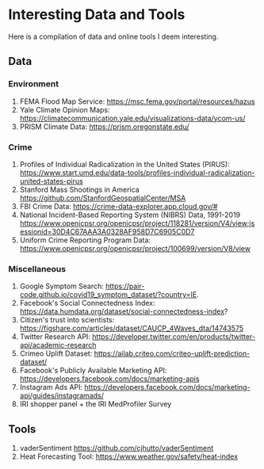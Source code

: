 # Interesting Data and Tools

Here is a compilation of data and online tools I deem interesting. 

## Data 

### Environment
1. FEMA Flood Map Service: https://msc.fema.gov/portal/resources/hazus
2. Yale Climate Opinion Maps: https://climatecommunication.yale.edu/visualizations-data/ycom-us/
3. PRISM Climate Data: https://prism.oregonstate.edu/

### Crime 
1. Profiles of Individual Radicalization in the United States (PIRUS): https://www.start.umd.edu/data-tools/profiles-individual-radicalization-united-states-pirus 
2. Stanford Mass Shootings in America https://github.com/StanfordGeospatialCenter/MSA 
3. FBI Crime Data: https://crime-data-explorer.app.cloud.gov/# 
4. National Incident-Based Reporting System (NIBRS) Data, 1991-2019 https://www.openicpsr.org/openicpsr/project/118281/version/V4/view;jsessionid=30D4C67AAA3A0328AF958D7C6905C0D7
5. Uniform Crime Reporting Program Data: https://www.openicpsr.org/openicpsr/project/100699/version/V8/view

### Miscellaneous 
1. Google Symptom Search: https://pair-code.github.io/covid19_symptom_dataset/?country=IE. 
2. Facebook's Social Connectedness Index: https://data.humdata.org/dataset/social-connectedness-index? 
3. Citizen's trust into scientists: https://figshare.com/articles/dataset/CAUCP_4Waves_dta/14743575 
4. Twitter Research API: https://developer.twitter.com/en/products/twitter-api/academic-research 
5. Crimeo Uplift Dataset: https://ailab.criteo.com/criteo-uplift-prediction-dataset/
6. Facebook's Publicly Available Marketing API: https://developers.facebook.com/docs/marketing-apis
7. Instagram Ads API: https://developers.facebook.com/docs/marketing-api/guides/instagramads/ 
8.  IRI shopper panel + the IRI MedProfiler Survey

## Tools 

1. vaderSentiment https://github.com/cjhutto/vaderSentiment  
2. Heat Forecasting Tool: https://www.weather.gov/safety/heat-index
